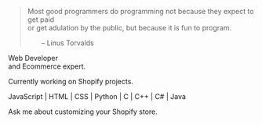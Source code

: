 
>Most good programmers do programming not because they expect to get paid <br />
or get adulation by the public, but because it is fun to program.
>
>  – Linus Torvalds


Web Developer  
and Ecommerce expert.  

Currently working on Shopify projects.  

JavaScript | HTML | CSS | Python | C | C++ | C# | Java 

Ask me about customizing your Shopify store.
